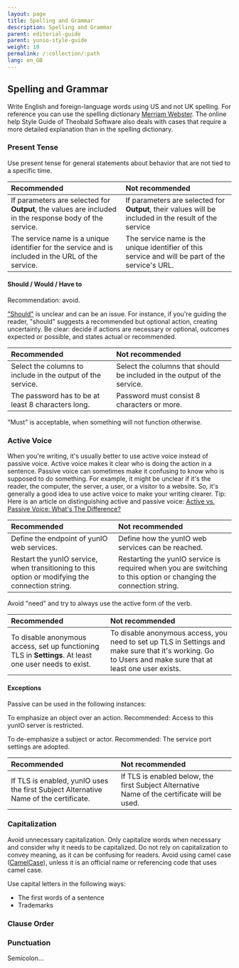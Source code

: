 ```yaml
---
layout: page
title: Spelling and Grammar
description: Spelling and Grammar
parent: editorial-guide
parent: yunio-style-guide
weight: 10
permalink: /:collection/:path
lang: en_GB
---
```


## Spelling and Grammar
Write English and foreign-language words using US and not UK spelling. For reference you can use the spelling dictionary [Merriam Webster](https://www.merriam-webster.com). 
The online help Style Guide of Theobald Software also deals with cases that require a more detailed explanation than in the spelling dictionary. 

### Present Tense

Use present tense for general statements about behavior that are not tied to a specific time.

| Recommended | Not recommended | 
| :------ |:--- |
|If parameters are selected for <b>Output</b>, the values are included in the response body of the service.| If parameters are selected for <b>Output</b>, their values will be included in the result of the service |
|The service name is a unique identifier for the service and is included in the URL of the service.|The service name is the unique identifier of this service and will be part of the service's URL. |

#### Should / Would / Have to

Recommendation: avoid.

["Should"](https://developers.google.com/style/word-list#should) is unclear and can be an issue. For instance, if you're guiding the reader, "should" suggests a recommended but optional action, creating uncertainty. Be clear: decide if actions are necessary or optional, outcomes expected or possible, and states actual or recommended.

| Recommended | Not recommended | 
| :------ |:--- |
| Select the columns to include in the output of the service. |Select the columns that should be included in the output of the service.|
| The password has to be at least 8 characters long. | Password must consist 8 characters or more. |

"Must" is acceptable, when something will not function otherwise.



### Active Voice
When you're writing, it's usually better to use active voice instead of passive voice. Active voice makes it clear who is doing the action in a sentence. Passive voice can sometimes make it confusing to know who is supposed to do something. For example, it might be unclear if it's the reader, the computer, the server, a user, or a visitor to a website. So, it's generally a good idea to use active voice to make your writing clearer.
Tip: Here is an article on distinguishing active and passive voice: [Active vs. Passive Voice: What's The Difference?](https://www.merriam-webster.com/grammar/active-vs-passive-voice-difference)

| Recommended | Not recommended | 
| :------ |:--- |
| Define the endpoint of yunIO web services. | Define how the yunIO web services can be reached. | 
| Restart the yunIO service, when transitioning to this option or modifying the connection string.| Restarting the yunIO service is required when you are switching to this option or changing the connection string.|

Avoid "need" and try to always use the active form of the verb.

| Recommended | Not recommended | 
| :------ |:--- |
|To disable anonymous access, set up functioning TLS in **Settings**. At least one user needs to exist. | To disable anonymous access, you need to set up TLS in Settings and make sure that it's working. Go to Users and make sure that at least one user exists.|

#### Exceptions

Passive can be used in the following instances:

To emphasize an object over an action.
Recommended: Access to this yunIO server is restricted. 

To de-emphasize a subject or actor.
Recommended: The service port settings are adopted.

| Recommended | Not recommended | 
| :------ |:--- |
|If TLS is enabled, yunIO uses the first Subject Alternative Name of the certificate.|If TLS is enabled below, the first Subject Alternative Name of the certificate will be used.|

### Capitalization
Avoid unnecessary capitalization. Only capitalize words when necessary and consider why it needs to be capitalized. Do not rely on capitalization to convey meaning, as it can be confusing for readers. Avoid using camel case ([CamelCase](https://en.wikipedia.org/wiki/Camel_case)), unless it is an official name or referencing code that uses camel case.

Use capital letters in the following ways:
- The first words of a sentence
- Trademarks

### Clause Order

### Punctuation	
Semicolon...
